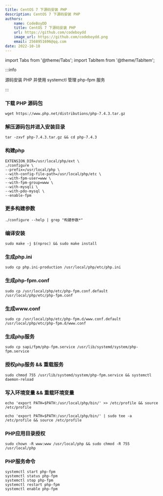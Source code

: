 ```yaml
---
title: CentOS 7 下源码安装 PHP
description: CentOS 7 下源码安装 PHP
authors:
    name: CodeBoyDD
    title: CentOS 7 下源码安装 PHP
    url: https://github.com/codeboydd
    image_url: https://github.com/codeboydd.png
    email: 2568951696@qq.com
date: 2022-10-18
---
```


import Tabs from '@theme/Tabs';
import TabItem from '@theme/TabItem';

:::info

源码安装 PHP 并使用 systemctl 管理 php-fpm 服务

:::

### 下载 PHP 源码包
```shell
wget https://www.php.net/distributions/php-7.4.3.tar.gz
```

### 解压源码包并进入安装目录
```shell
tar -zxvf php-7.4.3.tar.gz && cd php-7.4.3
```

### 构建php
```shell showLineNumbers
EXTENSION_DIR=/usr/local/php/ext \
./configure \
--prefix=/usr/local/php \
--with-config-file-path=/usr/local/php/etc \
--with-fpm-user=www \
--with-fpm-group=www \
--with-mysqli \
--with-pdo-mysql \
--enable-fpm
```

### 更多构建参数
```shell
./configure --help | grep "构建参数*"
```

### 编译安装
```shell
sudo make -j $(nproc) && sudo make install
```

### 生成php.ini
```shell
sudo cp php.ini-production /usr/local/php/etc/php.ini
```

### 生成php-fpm.conf
```shell
sudo cp /usr/local/php/etc/php-fpm.conf.default /usr/local/php/etc/php-fpm.conf
```

### 生成www.conf
```shell
sudo cp /usr/local/php/etc/php-fpm.d/www.conf.default /usr/local/php/etc/php-fpm.d/www.conf
```

### 生成php服务
```shell
sudo cp sapi/fpm/php-fpm.service /usr/lib/systemd/system/php-fpm.service
```

### 授权php服务 && 重载服务
```shell
sudo chmod 755 /usr/lib/systemd/system/php-fpm.service && systemctl daemon-reload
```

### 写入环境变量 && 重载环境变量
<Tabs groupId="user-type">
<TabItem value="root" label="root用户">

```shell
echo 'export PATH=$PATH:/usr/local/php/bin/' >> /etc/profile && source /etc/profile
```

</TabItem>
<TabItem value="un-root" label="非root用户">

```shell
echo 'export PATH=$PATH:/usr/local/php/bin/' | sudo tee -a /etc/profile && source /etc/profile
```

</TabItem>
</Tabs>

### PHP应用目录授权
```shell
sudo chown -R www:www /usr/local/php && sudo chmod -R 755 /usr/local/php
```

### PHP服务命令
```shell
systemctl start php-fpm
systemctl status php-fpm
systemctl stop php-fpm
systemctl restart php-fpm
systemctl enable php-fpm
```


